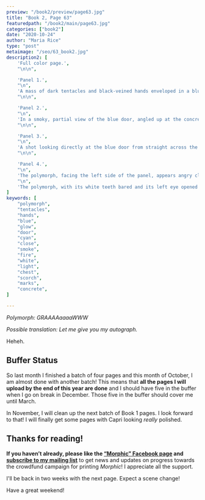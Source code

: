 ```yaml
---
preview: "/book2/preview/page63.jpg"
title: "Book 2, Page 63"
featuredpath: "/book2/main/page63.jpg"
categories: ["book2"]
date: "2020-10-24"
author: "Maria Rice"
type: "post"
metaimage: "/seo/63_book2.jpg"
description2: [
    'Full color page.',
    "\n\n",

    'Panel 1.',
    "\n",
    'A mass of dark tentacles and black-veined hands enveloped in a blue glow unravel and reach out from the right side of the panel towards the left ("FFFFFFF"). Three hands are visible, two in the background and one looming up close in the foreground.',
    "\n\n",

    'Panel 2.',
    "\n",
    'In a smoky, partial view of the blue door, angled up at the concrete wall to which it appears attached, the top of the cyan-blue colored door begins to pull itself down, leaving behind fading strands of itself against the surface ("FSSSH").',
    "\n\n",

    'Panel 3.',
    "\n",
    'A shot looking directly at the blue door from straight across the alleyway shows it beginning to collapse in on itself as its cyan glow begins to fade ("FSHHHH"). The mass of tentacles enveloped in the blue glow emerge from the right side of the panel, crawling over the concrete pavement and halting in front of the closing door ("FFFFF"). Smoke from small fires closer to the viewer continue to drift upwards.',
    "\n\n",

    'Panel 4.',
    "\n",
    'The polymorph, facing the left side of the panel, appears angry close up. Its right arm is lowered and cut from view by the panel border as its left arm and should are raised behind it, the white light in its chest glowing brightly from behind strands of its drooping shoulder-length hair. Tentacles continue reaching out from its back and reaching towards the left side of the panel.',
    "\n",
    'The polymorph, with its white teeth bared and its left eye opened wide towards the left side of the panel, gives a garbled cry, "GRAAAaaaaaaWWW!',
]
keywords: [
    "polymorph",
    "tentacles",
    "hands",
    "blue",
    "glow",
    "door",
    "cyan",
    "close",
    "smoke",
    "fire",
    "white",
    "light",
    "chest",
    "scorch",
    "marks",
    "concrete",
]

---
```


_Polymorph: GRAAAAaaaaWWW_

_Possible translation: Let me give you my autograph._

Heheh.

## Buffer Status

So last month I finished a batch of four pages and this month of October, I am almost done with another batch! This means that **all the pages I will upload by the end of this year are done** and I should have five in the buffer when I go on break in December. Those five in the buffer should cover me until March. 

In November, I will clean up the next batch of Book 1 pages. I look forward to that! I will finally get some pages with Capri looking _really_ polished.

## Thanks for reading!

**If you haven’t already, please like the [“Morphic” Facebook page](https://www.facebook.com/MorphicGraphicNovel/) and [subscribe to my mailing list](http://eepurl.com/g8TzPb)** to get news and updates on progress towards the crowdfund campaign for printing _Morphic_!
I appreciate all the support. 

I'll be back in two weeks with the next page. Expect a scene change! 

Have a great weekend!
